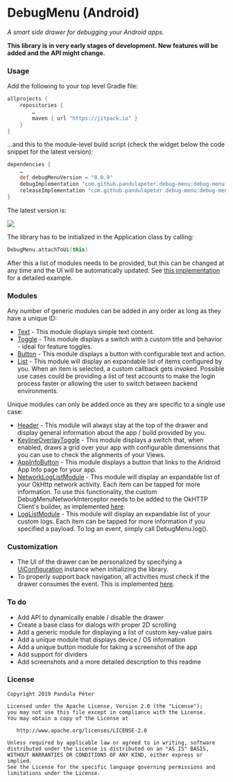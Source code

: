 # DebugMenu (Android)
*A smart side drawer for debugging your Android apps.*

**This library is in very early stages of development. New features will be added and the API might change.**

### Usage
Add the following to your top level Gradle file:

```groovy
allprojects {
    repositories {
        …
        maven { url "https://jitpack.io" }
    }
}
```

...and this to the module-level build script (check the widget below the code snippet for the latest version):

```groovy
dependencies {
    …
    def debugMenuVersion = "0.0.9"
    debugImplementation "com.github.pandulapeter.debug-menu:debug-menu:$debugMenuVersion"
    releaseImplementation "com.github.pandulapeter.debug-menu:debug-menu-noop:$debugMenuVersion"
}
```

The latest version is:


[![](https://jitpack.io/v/pandulapeter/debug-menu.svg)](https://jitpack.io/#pandulapeter/debug-menu)

The library has to be initialized in the Application class by calling:

```kotlin
DebugMenu.attachToUi(this)
```

After this a list of modules needs to be provided, but this can be changed at any time and the UI will be automatically updated. See [this implementation](https://github.com/pandulapeter/debug-menu/blob/master/example/src/main/java/com/pandulapeter/debugMenuExample/DebugMenuExampleApplication.kt) for a detailed example.

### Modules
Any number of generic modules can be added in any order as long as they have a unique ID:
* [Text](https://github.com/pandulapeter/debug-menu/blob/master/debug-menu-core/src/main/java/com/pandulapeter/debugMenuCore/configuration/modules/TextModule.kt) - This module displays simple text content.
* [Toggle](https://github.com/pandulapeter/debug-menu/blob/master/debug-menu-core/src/main/java/com/pandulapeter/debugMenuCore/configuration/modules/ToggleModule.kt) - This module displays a switch with a custom title and behavior - ideal for feature toggles.
* [Button](https://github.com/pandulapeter/debug-menu/blob/master/debug-menu-core/src/main/java/com/pandulapeter/debugMenuCore/configuration/modules/ButtonModule.kt) - This module displays a button with configurable text and action.
* [List](https://github.com/pandulapeter/debug-menu/blob/master/debug-menu-core/src/main/java/com/pandulapeter/debugMenuCore/configuration/modules/ListModule.kt) - This module will display an expandable list of items configured by you. When an item is selected, a custom callback gets invoked. Possible use cases could be providing a list of test accounts to make the login process faster or allowing the user to switch between backend environments.

Unique modules can only be added once as they are specific to a single use case:
* [Header](https://github.com/pandulapeter/debug-menu/blob/master/debug-menu-core/src/main/java/com/pandulapeter/debugMenuCore/configuration/modules/HeaderModule.kt) - This module will always stay at the top of the drawer and display general information about the app / build provided by you.
* [KeylineOverlayToggle](https://github.com/pandulapeter/debug-menu/blob/master/debug-menu-core/src/main/java/com/pandulapeter/debugMenuCore/configuration/modules/KeylineOverlayToggleModule.kt) - This module displays a switch that, when enabled, draws a grid over your app with configurable dimensions that you can use to check the alignments of your Views.
* [AppInfoButton](https://github.com/pandulapeter/debug-menu/blob/master/debug-menu-core/src/main/java/com/pandulapeter/debugMenuCore/configuration/modules/AppInfoButtonModule.kt) - This module displays a button that links to the Android App Info page for your app.
* [NetworkLogListModule](https://github.com/pandulapeter/debug-menu/blob/master/debug-menu-core/src/main/java/com/pandulapeter/debugMenuCore/configuration/modules/NetworkLogListModule.kt) - This module will display an expandable list of your OkHttp network activity. Each item can be tapped for more information. To use this functionality, the custom DebugMenuNetworkInterceptor needs to be added to the OkHTTP Client's builder, as implemented [here](https://github.com/pandulapeter/debug-menu/blob/master/example/src/main/java/com/pandulapeter/debugMenuExample/networking/NetworkingManager.kt).
* [LogListModule](https://github.com/pandulapeter/debug-menu/blob/master/debug-menu-core/src/main/java/com/pandulapeter/debugMenuCore/configuration/modules/LogListModule.kt) - This module will display an expandable list of your custom logs. Each item can be tapped for more information if you specified a payload. To log an event, simply call DebugMenu.log().

### Customization
* The UI of the drawer can be personalized by specifying a [UiConfiguration](https://github.com/pandulapeter/debug-menu/blob/master/debug-menu-core/src/main/java/com/pandulapeter/debugMenuCore/configuration/UiConfiguration.kt) instance when initializing the library.
* To properly support back navigation, all activities must check if the drawer consumes the event. This is implemented [here](https://github.com/pandulapeter/debug-menu/blob/master/example/src/main/java/com/pandulapeter/debugMenuExample/screens/MainActivity.kt).

### To do
* Add API to dynamically enable / disable the drawer
* Create a base class for dialogs with proper 2D scrolling
* Add a generic module for displaying a list of custom key-value pairs
* Add a unique module that displays device / OS information
* Add a unique button module for taking a screenshot of the app
* Add support for dividers
* Add screenshots and a more detailed description to this readme

### License
```
Copyright 2019 Pandula Péter

Licensed under the Apache License, Version 2.0 (the "License");
you may not use this file except in compliance with the License.
You may obtain a copy of the License at

   http://www.apache.org/licenses/LICENSE-2.0

Unless required by applicable law or agreed to in writing, software
distributed under the License is distributed on an "AS IS" BASIS,
WITHOUT WARRANTIES OR CONDITIONS OF ANY KIND, either express or implied.
See the License for the specific language governing permissions and
limitations under the License.
```